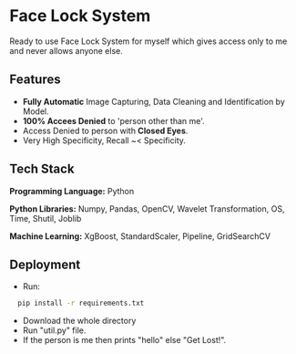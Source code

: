 
# Face Lock System

Ready to use Face Lock System for myself which gives access only to me and never allows anyone else.


## Features

- **Fully Automatic** Image Capturing, Data Cleaning and Identification by Model.
- **100% Accees Denied** to 'person other than me'.
- Access Denied to person with **Closed Eyes**.
- Very High Specificity, Recall ~< Specificity. 


## Tech Stack

**Programming Language:** Python

**Python Libraries:** Numpy, Pandas, OpenCV, Wavelet Transformation, OS, Time, Shutil, Joblib

**Machine Learning:** XgBoost, StandardScaler, Pipeline, GridSearchCV



## Deployment

- Run:
```bash
  pip install -r requirements.txt
```
- Download the whole directory
- Run "util.py" file.
- If the person is me then prints "hello" else "Get Lost!". 



